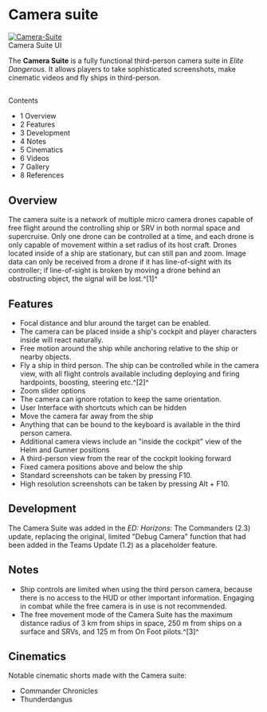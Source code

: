 # Camera suite
[![Camera-Suite](https://static.wikia.nocookie.net/elite-dangerous/images/9/9a/Camera-Suite.jpg/revision/latest/scale-to-width-down/300?cb=20170516125356)](https://static.wikia.nocookie.net/elite-dangerous/images/9/9a/Camera-Suite.jpg/revision/latest?cb=20170516125356) 	 		 			 		 		 		 			
Camera Suite UI
 		 	 

The **Camera Suite** is a fully functional third-person camera suite in *Elite Dangerous*. It allows players to take sophisticated screenshots, make cinematic videos and fly ships in third-person.

## 

Contents

- 1 Overview
- 2 Features
- 3 Development
- 4 Notes
- 5 Cinematics
- 6 Videos
- 7 Gallery
- 8 References

## Overview

The camera suite is a network of multiple micro camera drones capable of free flight around the controlling ship or SRV in both normal space and supercruise. Only one drone can be controlled at a time, and each drone is only capable of movement within a set radius of its host craft. Drones located inside of a ship are stationary, but can still pan and zoom. Image data can only be received from a drone if it has line-of-sight with its controller; if line-of-sight is broken by moving a drone behind an obstructing object, the signal will be lost.^[1]^

## Features

- Focal distance and blur around the target can be enabled.
- The camera can be placed inside a ship's cockpit and player characters inside will react naturally.
- Free motion around the ship while anchoring relative to the ship or nearby objects.
- Fly a ship in third person. The ship can be controlled while in the camera view, with all flight controls available including deploying and firing hardpoints, boosting, steering etc.^[2]^
- Zoom slider options
- The camera can ignore rotation to keep the same orientation.
- User Interface with shortcuts which can be hidden
- Move the camera far away from the ship
- Anything that can be bound to the keyboard is available in the third person camera.
- Additional camera views include an "inside the cockpit" view of the Helm and Gunner positions
- A third-person view from the rear of the cockpit looking forward
- Fixed camera positions above and below the ship
- Standard screenshots can be taken by pressing F10.
- High resolution screenshots can be taken by pressing Alt + F10.

## Development

The Camera Suite was added in the *ED: Horizons*: The Commanders (2.3) update, replacing the original, limited "Debug Camera" function that had been added in the Teams Update (1.2) as a placeholder feature.

## Notes

- Ship controls are limited when using the third person camera, because there is no access to the HUD or other important information. Engaging in combat while the free camera is in use is not recommended.
- The free movement mode of the Camera Suite has the maximum distance radius of 3 km from ships in space, 250 m from ships on a surface and SRVs, and 125 m from On Foot pilots.^[3]^

## Cinematics

Notable cinematic shorts made with the Camera suite:

- Commander Chronicles
- Thunderdangus